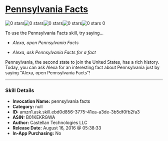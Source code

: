 # [Pennsylvania Facts](http://alexa.amazon.com/#skills/amzn1.ask.skill.ebd0d856-3775-41ea-a3de-3b5df0fb2fa3)
![0 stars](../../images/ic_star_border_black_18dp_1x.png)![0 stars](../../images/ic_star_border_black_18dp_1x.png)![0 stars](../../images/ic_star_border_black_18dp_1x.png)![0 stars](../../images/ic_star_border_black_18dp_1x.png)![0 stars](../../images/ic_star_border_black_18dp_1x.png) 0

To use the Pennsylvania Facts skill, try saying...

* *Alexa, open Pennsylvania Facts*

* *Alexa, ask Pennsylvania Facts for a fact*

Pennsylvania, the second state to join the United States, has a rich history.  Today, you can ask Alexa for an interesting fact about Pennsylvania just by saying "Alexa, open Pennsylvania Facts"!

***

### Skill Details

* **Invocation Name:** pennsylvania facts
* **Category:** null
* **ID:** amzn1.ask.skill.ebd0d856-3775-41ea-a3de-3b5df0fb2fa3
* **ASIN:** B01KEKRGWA
* **Author:** Castellan Technologies LLC
* **Release Date:** August 16, 2016 @ 05:38:33
* **In-App Purchasing:** No
